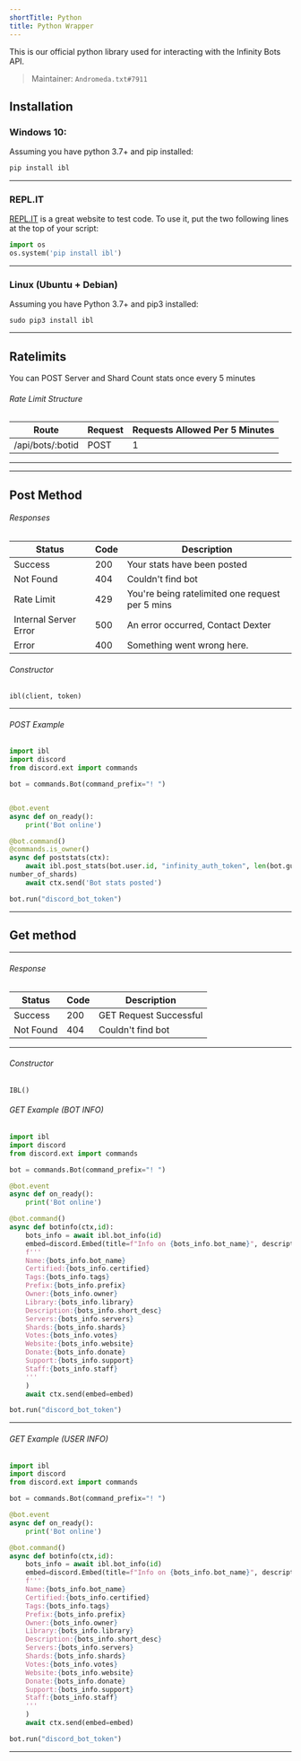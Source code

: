 ```yaml
---
shortTitle: Python
title: Python Wrapper
---
```


This is our official python library used for interacting with the Infinity Bots API.

> Maintainer: `Andromeda.txt#7911`

## Installation

### Windows 10:
Assuming you have python 3.7+ and pip installed:
```python
pip install ibl
```
--- 

### REPL.IT
[REPL.IT](https://repl.it) is a great website to test code. To use it, put the two following lines at the top of your script:
```python
import os
os.system('pip install ibl')
```

---

### Linux (Ubuntu + Debian)
Assuming you have Python 3.7+ and pip3 installed:
```
sudo pip3 install ibl
```

---

## Ratelimits
You can POST Server and Shard Count stats once every 5 minutes

###### Rate Limit Structure
| Route	| Request | Requests Allowed Per 5 Minutes |
|--------------|----------|--------------|
/api/bots/:botid | POST | 1 | 

---

---

## Post Method

<Route method="POST" path="/api/bots/:botid" auth /> 

###### Responses
Status | Code | Description
|---------- |----------|----------|
Success | 200 | Your stats have been posted |
Not Found | 404 | Couldn't find bot |
Rate Limit | 429 | You're being ratelimited one request per 5 mins |
Internal Server Error | 500 | An error occurred, Contact Dexter |
Error | 400 | Something went wrong here. | 


###### Constructor
```
ibl(client, token)
```

---

###### POST Example
```python
import ibl
import discord
from discord.ext import commands

bot = commands.Bot(command_prefix="! ")


@bot.event
async def on_ready():
    print('Bot online')

@bot.command()
@commands.is_owner()
async def poststats(ctx):
    await ibl.post_stats(bot.user.id, "infinity_auth_token", len(bot.guilds), 
number_of_shards)
    await ctx.send('Bot stats posted')

bot.run("discord_bot_token")
```

---

## Get method

<Route method="GET" path="/api/bots/:botid/info" /> 

---

###### Response
Status | Code | Description
|---------- |----------|----------|
Success | 200 | GET Request Successful |
Not Found | 404 | Couldn't find bot |  

---

###### Constructor
```
IBL()
```

###### GET Example (BOT INFO)
```python
import ibl
import discord
from discord.ext import commands

bot = commands.Bot(command_prefix="! ")

@bot.event
async def on_ready():
    print('Bot online')

@bot.command()
async def botinfo(ctx,id):
    bots_info = await ibl.bot_info(id)
    embed=discord.Embed(title=f"Info on {bots_info.bot_name}", description = 
    f'''
    Name:{bots_info.bot_name}
    Certified:{bots_info.certified}
    Tags:{bots_info.tags}
    Prefix:{bots_info.prefix}
    Owner:{bots_info.owner}
    Library:{bots_info.library}
    Description:{bots_info.short_desc}
    Servers:{bots_info.servers}
    Shards:{bots_info.shards}
    Votes:{bots_info.votes}
    Website:{bots_info.website}
    Donate:{bots_info.donate}
    Support:{bots_info.support}
    Staff:{bots_info.staff}
    '''
    )
    await ctx.send(embed=embed)

bot.run("discord_bot_token")
```
---

###### GET Example (USER INFO)

<Route method="GET" path="/api/users/:userid" /> 

```python
import ibl
import discord
from discord.ext import commands

bot = commands.Bot(command_prefix="! ")

@bot.event
async def on_ready():
    print('Bot online')

@bot.command()
async def botinfo(ctx,id):
    bots_info = await ibl.bot_info(id)
    embed=discord.Embed(title=f"Info on {bots_info.bot_name}", description = 
    f'''
    Name:{bots_info.bot_name}
    Certified:{bots_info.certified}
    Tags:{bots_info.tags}
    Prefix:{bots_info.prefix}
    Owner:{bots_info.owner}
    Library:{bots_info.library}
    Description:{bots_info.short_desc}
    Servers:{bots_info.servers}
    Shards:{bots_info.shards}
    Votes:{bots_info.votes}
    Website:{bots_info.website}
    Donate:{bots_info.donate}
    Support:{bots_info.support}
    Staff:{bots_info.staff}
    '''
    )
    await ctx.send(embed=embed)

bot.run("discord_bot_token")
```
---
